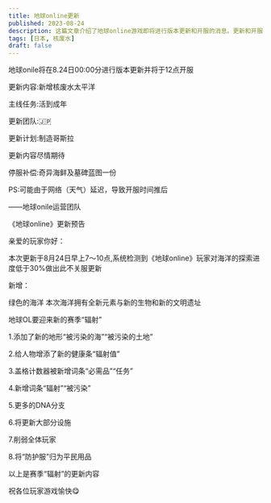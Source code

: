 ```yaml
---
title: 地球online更新
published: 2023-08-24
description: 这篇文章介绍了地球online游戏即将进行版本更新和开服的消息。更新和开服时间分别为8月24日的00:00和12:00。
tags: [日本, 核废水]
draft: false
---
```


地球onile将在8.24日00:00分进行版本更新并将于12点开服

更新内容:新增核废水太平洋

主线任务:活到成年

更新团队:🇯🇵

更新计划:制造哥斯拉

更新内容尽情期待

停服补偿:奇异海鲜及墓碑蓝图一份

PS:可能由于网络（天气）延迟，导致开服时间推后

——地球onile运营团队

《地球online》更新预告

亲爱的玩家你好：

本次更新于8月24日早上7～10点,系统检测到《地球online》玩家对海洋的探索进度低于30%做出此不关服更新

新增：

绿色的海洋 本次海洋拥有全新元素与新的生物和新的文明遗址

地球OL要迎来新的赛季“辐射”

1.添加了新的地形“被污染的海”“被污染的土地”

2.给人物增添了新的健康条“辐射值”

3.盖格计数器被新增词条“必需品”“任务”

4.新增词条“辐射”“被污染”

5.更多的DNA分支

6.将更新大部分设施

7.削弱全体玩家

8.将“防护服”归为平民用品

以上是赛季“辐射”的更新内容

祝各位玩家游戏愉快😋
